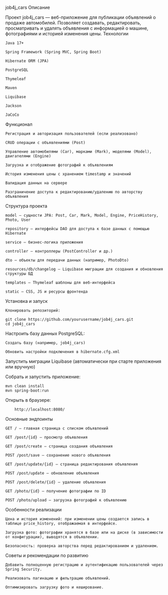 job4j_cars
Описание

Проект job4j_cars — веб-приложение для публикации объявлений о продаже автомобилей.
Позволяет создавать, редактировать, просматривать и удалять объявления с информацией о машине, фотографиями и историей изменения цены.
Технологии

    Java 17+

    Spring Framework (Spring MVC, Spring Boot)

    Hibernate ORM (JPA)

    PostgreSQL

    Thymeleaf

    Maven

    Liquibase

    Jackson

    JaCoCo

Функционал

    Регистрация и авторизация пользователей (если реализовано)

    CRUD операции с объявлениями (Post)

    Управление автомобилями (Car), марками (Mark), моделями (Model), двигателями (Engine)

    Загрузка и отображение фотографий к объявлениям

    История изменения цены с хранением timestamp и значений

    Валидация данных на сервере

    Разграничение доступа к редактированию/удалению по авторству объявления

Структура проекта

    model — сущности JPA: Post, Car, Mark, Model, Engine, PriceHistory, Photo, User

    repository — интерфейсы DAO для доступа к базе данных с помощью Hibernate

    service — бизнес-логика приложения

    controller — контроллеры (PostController и др.)

    dto — объекты для передачи данных (например, PhotoDto)

    resources/db/changelog — Liquibase миграции для создания и обновления структуры БД

    templates — Thymeleaf шаблоны для веб-интерфейса

    static — CSS, JS и ресурсы фронтенда

Установка и запуск

    Клонировать репозиторий:
```
git clone https://github.com/yourusername/job4j_cars.git
cd job4j_cars
```

Настроить базу данных PostgreSQL:

    Создать базу (например, job4j_cars)

    Обновить настройки подключения в hibernate.cfg.xml

Запустить миграции Liquibase (автоматически при старте приложения или вручную)

Собрать и запустить приложение:
```
mvn clean install
mvn spring-boot:run
```

Открыть в браузере:
```
    http://localhost:8080/
```

Основные эндпоинты

    GET / — главная страница с списком объявлений

    GET /post/{id} — просмотр объявления

    GET /post/create — страница создания объявления

    POST /post/save — сохранение нового объявления

    GET /post/update/{id} — страница редактирования объявления

    POST /post/update — обновление объявления

    POST /post/delete/{id} — удаление объявления

    GET /photo/{id} — получение фотографии по ID

    POST /photo/upload — загрузка фотографий к объявлению

Особенности реализации

    Цена и история изменений: при изменении цены создается запись в таблице price_history, отображаемая в интерфейсе.

    Загрузка фото: фотографии хранятся в базе или на диске (в зависимости от конфигурации), выводятся в объявлении.

    Безопасность: проверка авторства перед редактированием и удалением.

Советы и рекомендации по развитию

    Добавить полноценную регистрацию и аутентификацию пользователей через Spring Security.

    Реализовать пагинацию и фильтрацию объявлений.

    Оптимизировать загрузку фото и кеширование.
